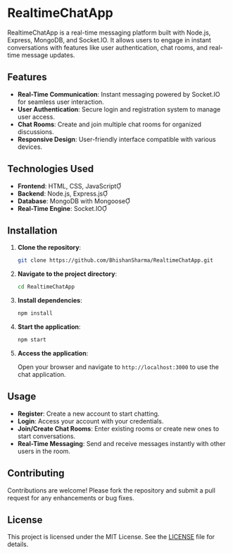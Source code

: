 # RealtimeChatApp

RealtimeChatApp is a real-time messaging platform built with Node.js, Express, MongoDB, and Socket.IO. It allows users to engage in instant conversations with features like user authentication, chat rooms, and real-time message updates.

## Features

- **Real-Time Communication**: Instant messaging powered by Socket.IO for seamless user interaction.
- **User Authentication**: Secure login and registration system to manage user access.
- **Chat Rooms**: Create and join multiple chat rooms for organized discussions.
- **Responsive Design**: User-friendly interface compatible with various devices.

## Technologies Used

- **Frontend**: HTML, CSS, JavaScript
- **Backend**: Node.js, Express.js
- **Database**: MongoDB with Mongoose
- **Real-Time Engine**: Socket.IO

## Installation

1. **Clone the repository**:

   ```bash
   git clone https://github.com/BhishanSharma/RealtimeChatApp.git
   ```

2. **Navigate to the project directory**:

   ```bash
   cd RealtimeChatApp
   ```

3. **Install dependencies**:

   ```bash
   npm install
   ```

4. **Start the application**:

   ```bash
   npm start
   ```

5. **Access the application**:

   Open your browser and navigate to `http://localhost:3000` to use the chat application.

## Usage

- **Register**: Create a new account to start chatting.
- **Login**: Access your account with your credentials.
- **Join/Create Chat Rooms**: Enter existing rooms or create new ones to start conversations.
- **Real-Time Messaging**: Send and receive messages instantly with other users in the room.

## Contributing

Contributions are welcome! Please fork the repository and submit a pull request for any enhancements or bug fixes.

## License

This project is licensed under the MIT License. See the [LICENSE](LICENSE) file for details.
